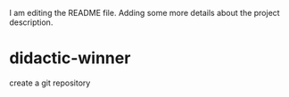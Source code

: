I am editing the README file. Adding some more details about the project description.

# didactic-winner
create a git repository
